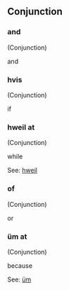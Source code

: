 ## Conjunction

### and

(Conjunction) 

and


### hvis

(Conjunction) 

if


### hweil at

(Conjunction) 

while

See: [hweil](#hweil)

### of

(Conjunction) 

or


### üm at

(Conjunction) 

because

See: [üm](#üm)

